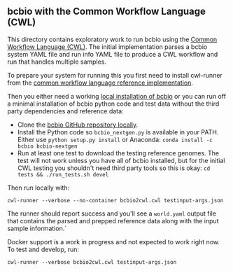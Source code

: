 ## bcbio with the Common Workflow Language (CWL)

This directory contains exploratory work to run bcbio using the
[Common Workflow Language (CWL)][0]. The initial implementation parses a bcbio
system YAML file and run info YAML file to produce a CWL workflow and run that
handles multiple samples.

To prepare your system for running this you first need to install cwl-runner
from the [common workflow language reference implementation][1].

Then you either need a working [local installation of bcbio][3] or you can run
off a minimal installation of bcbio python code and test data without the third
party dependencies and reference data:

- Clone the [bcbio GitHub repository locally][2].
- Install the Python code so `bcbio_nextgen.py` is available in your PATH.
  Either use `python setup.py install` or Anaconda:
  `conda install -c bcbio bcbio-nextgen`
- Run at least one test to download the testing reference genomes. The test will
  not work unless you have all of bcbio installed, but for the initial
  CWL testing you shouldn't need third party tools so this is okay:
  `cd tests && ./run_tests.sh devel`

Then run locally with:
```
cwl-runner --verbose --no-container bcbio2cwl.cwl testinput-args.json
```
The runner should report success and you'll see a `world.yaml` output file that
contains the parsed and prepped reference data along with the input sample
information.`

Docker support is a work in progress and not expected to work right now. To test
and develop, run:
```
cwl-runner --verbose bcbio2cwl.cwl testinput-args.json
```
[0]: https://github.com/common-workflow-language/common-workflow-language
[1]: https://github.com/common-workflow-language/common-workflow-language/tree/master/reference
[2]: https://github.com/chapmanb/bcbio-nextgen
[3]: https://bcbio-nextgen.readthedocs.org/en/latest/contents/installation.html
